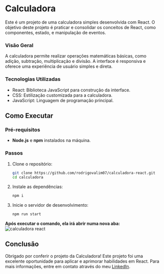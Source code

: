 # Calculadora
Este é um projeto de uma calculadora simples desenvolvida com React. O objetivo deste projeto é praticar e consolidar os conceitos de React, como componentes, estado, e manipulação de eventos.

### Visão Geral
A calculadora permite realizar operações matemáticas básicas, como adição, subtração, multiplicação e divisão. A interface é responsiva e oferece uma experiência de usuário simples e direta.

### Tecnologias Utilizadas
- React: Biblioteca JavaScript para construção da interface.
- CSS: Estilização customizada para a calculadora.
- JavaScript: Linguagem de programação principal.

## Como Executar

### Pré-requisitos

- **Node.js** e **npm** instalados na máquina.

### Passos

1. Clone o repositório:

   ```bash
   git clone https://github.com/rodrigovalim07/calculadora-react.git
   cd calculadora
   
2. Instale as dependências:
   ```bash
   npm i
   
3. Inicie o servidor de desenvolvimento:
   ```bash
   npm run start

**Após executar o comando, ela irá abrir numa nova aba:**
![calculadora react](https://github.com/user-attachments/assets/7962b6e0-0c1c-4d3f-bd10-81e913825f33)

## Conclusão
Obrigado por conferir o projeto da Calculadora! Este projeto foi uma excelente oportunidade para aplicar e aprimorar habilidades em React.
Para mais informações, entre em contato através do meu [LinkedIn](https://www.linkedin.com/in/rodrigovalim07/).
